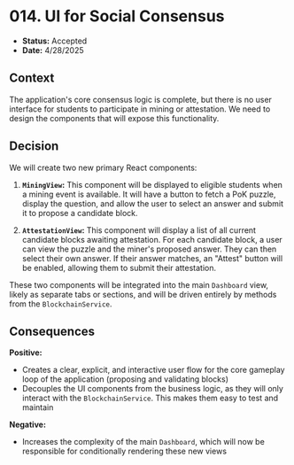# 014. UI for Social Consensus

- **Status:** Accepted
- **Date:** 4/28/2025

## Context

The application's core consensus logic is complete, but there is no user interface for students to participate in mining or attestation. We need to design the components that will expose this functionality.

## Decision

We will create two new primary React components:

1. **`MiningView`:** This component will be displayed to eligible students when a mining event is available. It will have a button to fetch a PoK puzzle, display the question, and allow the user to select an answer and submit it to propose a candidate block.

2. **`AttestationView`:** This component will display a list of all current candidate blocks awaiting attestation. For each candidate block, a user can view the puzzle and the miner's proposed answer. They can then select their own answer. If their answer matches, an "Attest" button will be enabled, allowing them to submit their attestation.

These two components will be integrated into the main `Dashboard` view, likely as separate tabs or sections, and will be driven entirely by methods from the `BlockchainService`.

## Consequences

**Positive:**
- Creates a clear, explicit, and interactive user flow for the core gameplay loop of the application (proposing and validating blocks)
- Decouples the UI components from the business logic, as they will only interact with the `BlockchainService`. This makes them easy to test and maintain

**Negative:**
- Increases the complexity of the main `Dashboard`, which will now be responsible for conditionally rendering these new views 